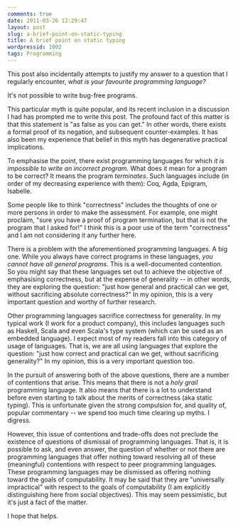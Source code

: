 ```yaml
---
comments: true
date: 2011-03-26 12:29:47
layout: post
slug: a-brief-point-on-static-typing
title: A brief point on static typing
wordpressid: 1002
tags: Programming
---
```


This post also incidentally attempts to justify my answer to a question that I regularly encounter, _what is your favourite programming language?_



> 
It's not possible to write bug-free programs.




This particular myth is quite popular, and its recent inclusion in a discussion I had has prompted me to write this post. The profound fact of this matter is that this statement is "as false as you can get." In other words, there exists a formal proof of its negation, and subsequent counter-examples. It has also been my experience that belief in this myth has degenerative practical implications.

To emphasise the point, there exist programming languages for which _it is impossible to write an incorrect program_. What does it mean for a program to be correct? It means the program _terminates_. Such languages include (in order of my decreasing experience with them): Coq, Agda, Epigram, Isabelle.

Some people like to think "correctness" includes the thoughts of one or more persons in order to make the assessment. For example, one might proclaim, "sure you have a proof of program termination, but that is not the program that I asked for!" I think this is a poor use of the term "correctness" and I am not considering it any further here.

There is a problem with the aforementioned programming languages. A big one. While you always have correct programs in these languages, _you cannot have all general programs_. This is a well-documented contention. So you might say that these languages set out to achieve the objective of emphasising correctness, but at the expense of generality -- in other words, they are exploring the question: "just how general and practical can we get, without sacrificing absolute correctness?" In my opinion, this is a very important question and worthy of further research.

Other programming languages sacrifice correctness for generality. In my typical work (I work for a product company), this includes languages such as Haskell, Scala and even Scala's type system (which can be used as an embedded language). I expect most of my readers fall into this category of usage of languages. That is, we are all using languages that explore the question: "just how correct and practical can we get, without sacrificing generality?" In my opinion, this is a very important question too.

In the pursuit of answering both of the above questions, there are a number of contentions that arise. This means that there is not a _holy grail_ programming language. It also means that there is a lot to understand before even starting to talk about the merits of correctness (aka static typing). This is unfortunate given the strong compulsion for, and quality of, popular commentary -- we spend too much time clearing up myths. I digress.

However, this issue of contentions and trade-offs does not preclude the existence of questions of dismissal of programming languages. That is, it is possible to ask, and even answer, the question of whether or not there are programming languages that offer nothing toward resolving all of these (meaningful) contentions with respect to peer programming languages. These programming languages may be dismissed as offering nothing toward the goals of computability. It may be said that they are "universally impractical" with respect to the goals of computability (I am explicitly distinguishing here from social objectives). This may seem pessimistic, but it's just a fact of the matter.

I hope that helps.
